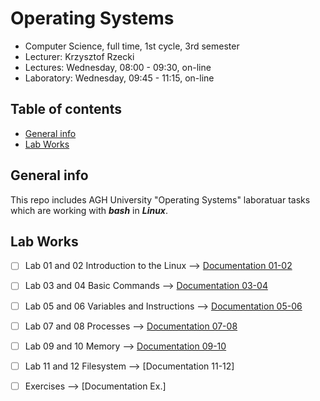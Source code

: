 # Operating Systems
- Computer Science, full time, 1st cycle, 3rd semester
- Lecturer: Krzysztof Rzecki
- Lectures: Wednesday, 08:00 - 09:30, on-line
- Laboratory: Wednesday, 09:45 - 11:15, on-line

## Table of contents
* [General info](#general-info)
* [Lab Works](#lab-works)


## General info
This repo includes AGH University "Operating Systems" laboratuar tasks which are working with **_bash_** in **_Linux_**.
	
## Lab Works 
- [ ] Lab 01 and 02 Introduction to the Linux  --> [Documentation 01-02](https://github.com/Kyleann/Operating-Systems/files/10022437/01.Introduction.and.Linux.installation.pdf)
- [ ] Lab 03 and 04 Basic Commands --> [Documentation 03-04](https://github.com/Kyleann/Operating-Systems/files/10022441/02.Basic.commands.pdf)
- [ ] Lab 05 and 06 Variables and Instructions --> [Documentation 05-06](https://github.com/Kyleann/Operating-Systems/files/10022444/05.and.06.Variables.and.instructions.pdf)
- [ ] Lab 07 and 08 Processes --> [Documentation 07-08](https://github.com/Kyleann/Operating-Systems/files/10022445/07.and.08.Processes.pdf)
- [ ] Lab 09 and 10 Memory --> [Documentation 09-10](https://github.com/Kyleann/Operating-Systems/files/10022502/09.and.10.Memory.pdf)
- [ ] Lab 11 and 12 Filesystem  --> [Documentation 11-12]
- [ ] Exercises --> [Documentation Ex.] 









	

